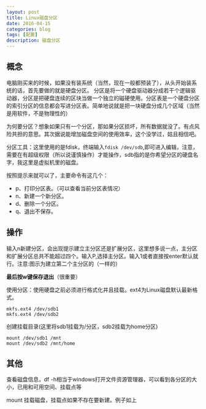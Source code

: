 ```yaml
---
layout: post
title: Linux磁盘分区
date: 2016-04-15
categories: blog
tags: [配置]
description: 磁盘分区
---
```


## 概念

电脑刚买来的时候，如果没有装系统（当然，现在一般都预装了），从头开始装系统的话，首先要做的就是硬盘分区。 分区是将一个硬盘驱动器分成若干个逻辑驱动器，分区是把硬盘连续的区块当做一个独立的磁硬使用。分区表是一个硬盘分区的索引分区的信息都会写进分区表。简单地说就是把一块硬盘分成几个区域（当然是用软件，不是物理性的）

为何要分区？想象如果只有一个分区，那如果分区损坏，所有数据就没了。有点风险共担的意思。其次据说能增加磁盘空间的使用效率，这个没学过，姑且相信吧。

分区工具：这里使用的是fdisk，终端输入`fdisk /dev/sdb`,即可进入编辑，注意，需要在有超级权限（所以说谨慎操作）才能操作，sdb指的是你希望分区的硬盘名字，我这里是虚拟机里的磁盘。

按照提示来就可以了，主要命令有这几个：

* p、打印分区表。（可以查看当前分区表情况）
* n、新建一个新分区。
* d、删除一个分区。
* q、退出不保存。

## 操作
输入n新建分区，会出现提示建立主分区还是扩展分区，这里想多说一点，主分区和扩展分区总共不能超过四个。输入P,选择主分区。输入1或者直接按enter默认就行。注意:图示为建立第二个主分区的（一样的）

**最后按w键保存退出**（很重要）

使用分区：使用硬盘之前必须进行格式化并且挂载。ext4为Linux磁盘默认最新格式。
```
mkfs.ext4 /dev/sdb1
mkfs.ext4 /dev/sdb2
```
创建挂载目录(这里将sdb1挂载为/分区，sdb2挂载为home分区)
```
mount /dev/sdb1 /mnt
mount /dev/sdb2 /mnt/home
```
## 其他

查看磁盘信息，df -h相当于windows打开文件资源管理器，可以看到各分区的大小，已用和可用空间、挂载点等

mount 挂载磁盘，挂载点如果不存在要新建。例子如上

